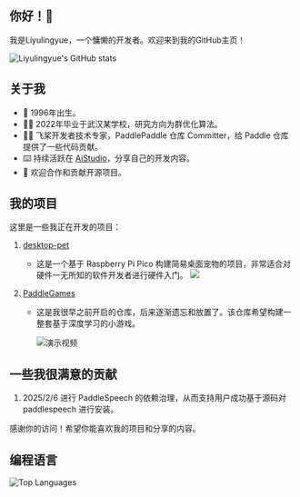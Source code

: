 ## 你好！👋

我是Liyulingyue，一个慵懒的开发者。欢迎来到我的GitHub主页！

![Liyulingyue's GitHub stats](https://github-readme-stats.vercel.app/api?username=Liyulingyue&show_icons=true&theme=radical)

## 关于我

- 🎂 1996年出生。
- 🧑‍🎓 2022年毕业于武汉某学校，研究方向为群优化算法。
- 🚣‍♂ 飞桨开发者技术专家，PaddlePaddle 仓库 Committer，给 Paddle 仓库提供了一些代码贡献。
- ⌨️ 持续活跃在 [AiStudio](https://aistudio.baidu.com/personalcenter/thirdview/608082)，分享自己的开发内容。
- 👯 欢迎合作和贡献开源项目。

## 我的项目

这里是一些我正在开发的项目：

1. [desktop-pet](https://github.com/datawhalechina/desktop-pet)
   - 这是一个基于 Raspberry Pi Pico 构建简易桌面宠物的项目，非常适合对硬件一无所知的软件开发者进行硬件入门。
     ![](https://github.com/datawhalechina/desktop-pet/blob/main/Docs/Images/01_SimplestDemo/DesktopPet_demo.jpg)

2. [PaddleGames](https://github.com/Liyulingyue/PaddleGames)
   - 这是我很早之前开启的仓库，后来逐渐遗忘和放置了。该仓库希望构建一整套基于深度学习的小游戏。

     ![演示视频](https://www.bilibili.com/video/BV19v4y187pZ/)
     
## 一些我很满意的贡献

1. 2025/2/6 进行 PaddleSpeech 的依赖治理，从而支持用户成功基于源码对 paddlespeech 进行安装。


感谢你的访问！希望你能喜欢我的项目和分享的内容。

## 编程语言

![Top Languages](https://github-readme-stats.vercel.app/api/top-langs/?username=Liyulingyue&layout=compact&theme=radical)
